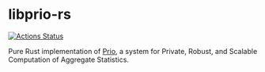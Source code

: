 # libprio-rs
[![Actions Status](https://github.com/abetterinternet/libprio_rs/workflows/ci-build/badge.svg)](https://github.com/abetterinternet/libprio_rs/workflows/ci-build/badge.svg)

Pure Rust implementation of [Prio](https://crypto.stanford.edu/prio/), a system for Private, Robust, and Scalable Computation of Aggregate Statistics.
